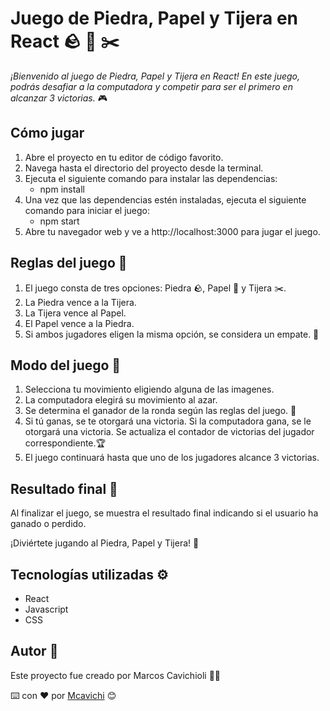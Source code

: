 # Juego de Piedra, Papel y Tijera en React 🪨 📃 ✂️
_¡Bienvenido al juego de Piedra, Papel y Tijera en React! En este juego, podrás desafiar a la computadora y competir para ser el primero en alcanzar 3 victorias._ 🎮

## Cómo jugar

1. Abre el proyecto en tu editor de código favorito.
2. Navega hasta el directorio del proyecto desde la terminal.
3. Ejecuta el siguiente comando para instalar las dependencias:
    - npm install
4. Una vez que las dependencias estén instaladas, ejecuta el siguiente comando para iniciar el juego:
    - npm start
5. Abre tu navegador web y ve a http://localhost:3000 para jugar el juego.

## Reglas del juego  📜

1. El juego consta de tres opciones: Piedra 🪨, Papel 📃 y Tijera ✂️.
2. La Piedra vence a la Tijera.
3. La Tijera vence al Papel.
4. El Papel vence a la Piedra.
5. Si ambos jugadores eligen la misma opción, se considera un empate. 🤝


## Modo del juego 🔄

1. Selecciona tu movimiento eligiendo alguna de las imagenes. 
2. La computadora elegirá su movimiento al azar.
3. Se determina el ganador de la ronda según las reglas del juego. 👥
4. Si tú ganas, se te otorgará una victoria. Si la computadora gana, se le otorgará una victoria. Se actualiza el contador de victorias del jugador correspondiente.🏆
5. El juego continuará hasta que uno de los jugadores alcance 3 victorias.

## Resultado final 🏁

Al finalizar el juego, se muestra el resultado final indicando si el usuario ha ganado o perdido. 

¡Diviértete jugando al Piedra, Papel y Tijera! 🎲

## Tecnologías utilizadas ⚙️

* React
* Javascript
* CSS

## Autor 📄

Este proyecto fue creado por Marcos Cavichioli 👨‍💻

⌨️ con ❤️ por [Mcavichi](https://github.com/mcavichi) 😊
